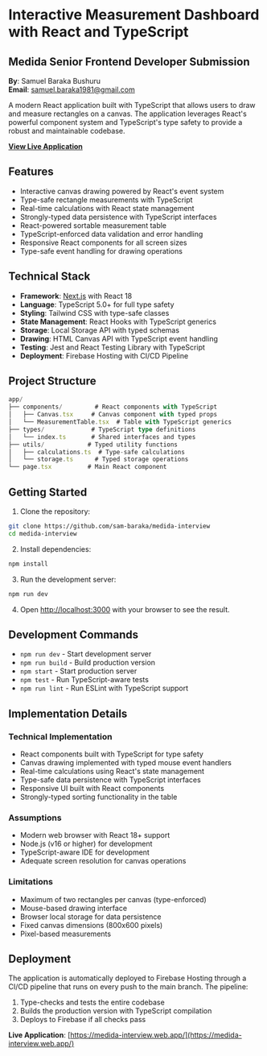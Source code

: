 # Interactive Measurement Dashboard with React and TypeScript

## Medida Senior Frontend Developer Submission
**By**: Samuel Baraka Bushuru  
**Email**: samuel.baraka1981@gmail.com

A modern React application built with TypeScript that allows users to draw and measure rectangles on a canvas. The application leverages React's powerful component system and TypeScript's type safety to provide a robust and maintainable codebase.

 **[View Live Application](https://medida-interview.web.app/)**

## Features

- Interactive canvas drawing powered by React's event system
- Type-safe rectangle measurements with TypeScript
- Real-time calculations with React state management
- Strongly-typed data persistence with TypeScript interfaces
- React-powered sortable measurement table
- TypeScript-enforced data validation and error handling
- Responsive React components for all screen sizes
- Type-safe event handling for drawing operations

## Technical Stack

- **Framework**: [Next.js](https://nextjs.org) with React 18
- **Language**: TypeScript 5.0+ for full type safety
- **Styling**: Tailwind CSS with type-safe classes
- **State Management**: React Hooks with TypeScript generics
- **Storage**: Local Storage API with typed schemas
- **Drawing**: HTML Canvas API with TypeScript event handling
- **Testing**: Jest and React Testing Library with TypeScript
- **Deployment**: Firebase Hosting with CI/CD Pipeline

## Project Structure

```typescript
app/
├── components/         # React components with TypeScript
│   ├── Canvas.tsx     # Canvas component with typed props
│   └── MeasurementTable.tsx  # Table with TypeScript generics
├── types/             # TypeScript type definitions
│   └── index.ts       # Shared interfaces and types
├── utils/            # Typed utility functions
│   ├── calculations.ts  # Type-safe calculations
│   └── storage.ts      # Typed storage operations
└── page.tsx          # Main React component
```

## Getting Started

1. Clone the repository:
```bash
git clone https://github.com/sam-baraka/medida-interview
cd medida-interview
```

2. Install dependencies:
```bash
npm install
```

3. Run the development server:
```bash
npm run dev
```

4. Open [http://localhost:3000](http://localhost:3000) with your browser to see the result.

## Development Commands

- `npm run dev` - Start development server
- `npm run build` - Build production version
- `npm start` - Start production server
- `npm test` - Run TypeScript-aware tests
- `npm run lint` - Run ESLint with TypeScript support

## Implementation Details

### Technical Implementation
- React components built with TypeScript for type safety
- Canvas drawing implemented with typed mouse event handlers
- Real-time calculations using React's state management
- Type-safe data persistence with TypeScript interfaces
- Responsive UI built with React components
- Strongly-typed sorting functionality in the table

### Assumptions
- Modern web browser with React 18+ support
- Node.js (v16 or higher) for development
- TypeScript-aware IDE for development
- Adequate screen resolution for canvas operations

### Limitations
- Maximum of two rectangles per canvas (type-enforced)
- Mouse-based drawing interface
- Browser local storage for data persistence
- Fixed canvas dimensions (800x600 pixels)
- Pixel-based measurements

## Deployment

The application is automatically deployed to Firebase Hosting through a CI/CD pipeline that runs on every push to the main branch. The pipeline:

1. Type-checks and tests the entire codebase
2. Builds the production version with TypeScript compilation
3. Deploys to Firebase if all checks pass

 **Live Application**: [https://medida-interview.web.app/](https://medida-interview.web.app/)

